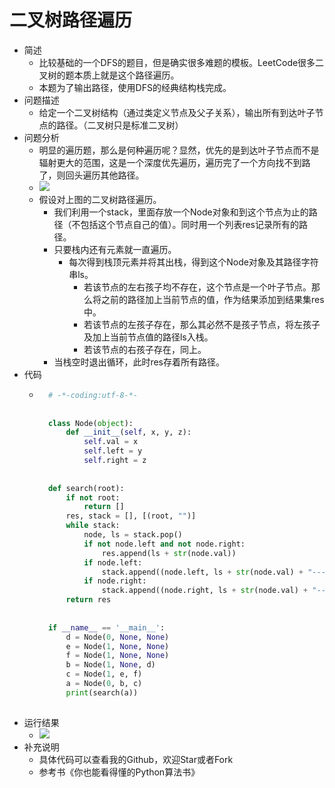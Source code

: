 # 二叉树路径遍历
- 简述
	- 比较基础的一个DFS的题目，但是确实很多难题的模板。LeetCode很多二叉树的题本质上就是这个路径遍历。
	- 本题为了输出路径，使用DFS的经典结构栈完成。
- 问题描述
	- 给定一个二叉树结构（通过类定义节点及父子关系），输出所有到达叶子节点的路径。（二叉树只是标准二叉树）
- 问题分析
	- 明显的遍历题，那么是何种遍历呢？显然，优先的是到达叶子节点而不是辐射更大的范围，这是一个深度优先遍历，遍历完了一个方向找不到路了，则回头遍历其他路径。
	- ![](https://img-blog.csdnimg.cn/20190408143257982.png)
	- 假设对上图的二叉树路径遍历。
		- 我们利用一个stack，里面存放一个Node对象和到这个节点为止的路径（不包括这个节点自己的值）。同时用一个列表res记录所有的路径。
		- 只要栈内还有元素就一直遍历。
			- 每次得到栈顶元素并将其出栈，得到这个Node对象及其路径字符串ls。
				- 若该节点的左右孩子均不存在，这个节点是一个叶子节点。那么将之前的路径加上当前节点的值，作为结果添加到结果集res中。
				- 若该节点的左孩子存在，那么其必然不是孩子节点，将左孩子及加上当前节点值的路径ls入栈。
				- 若该节点的右孩子存在，同上。
		- 当栈空时退出循环，此时res存着所有路径。
- 代码
	- ```python
		# -*-coding:utf-8-*-
		
		
		class Node(object):
		    def __init__(self, x, y, z):
		        self.val = x
		        self.left = y
		        self.right = z
		
		
		def search(root):
		    if not root:
		        return []
		    res, stack = [], [(root, "")]
		    while stack:
		        node, ls = stack.pop()
		        if not node.left and not node.right:
		            res.append(ls + str(node.val))
		        if node.left:
		            stack.append((node.left, ls + str(node.val) + "--->"))
		        if node.right:
		            stack.append((node.right, ls + str(node.val) + "--->"))
		    return res
		
		
		if __name__ == '__main__':
		    d = Node(0, None, None)
		    e = Node(1, None, None)
		    f = Node(1, None, None)
		    b = Node(1, None, d)
		    c = Node(1, e, f)
		    a = Node(0, b, c)
		    print(search(a))
		
		```
- 运行结果
	- ![](https://img-blog.csdnimg.cn/20190408145526960.png)
- 补充说明
	- 具体代码可以查看我的Github，欢迎Star或者Fork
	- 参考书《你也能看得懂的Python算法书》